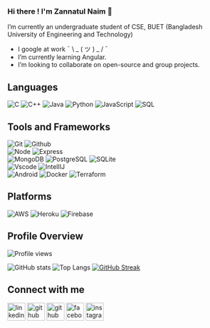 ### **Hi there ! I'm Zannatul Naim 👋**
I’m currently an undergraduate student of CSE, BUET (Bangladesh University of Engineering and Technology) 
- I google at work ¯ \ _ ( ツ ) _ / ¯ 
- I’m currently learning Angular. 
- I’m looking to collaborate on open-source and group projects.
## Languages
![C](http://img.shields.io/badge/-C-000000?style=flat&logo=c)
![C++](https://img.shields.io/badge/-C++-000000?style=flat&logo=c%2B%2B)
![Java](https://img.shields.io/badge/-Java-000000?style=flat&logo=java)
![Python](https://img.shields.io/badge/-Python-000000?style=flat&logo=python)
![JavaScript](https://img.shields.io/badge/-JavaScript-000000?style=flat&logo=javascript)
![SQL](https://img.shields.io/badge/-SQL-000000?style=flat&logo=mysql)

## Tools and Frameworks

![Git](https://img.shields.io/badge/-Git-000000?style=flat&logo=git) 
![Github](https://img.shields.io/badge/-Github-000000?style=flat&logo=github) 
</br>
![Node](https://img.shields.io/badge/-Node-000000?style=flat&logo=node.js)
![Express](https://img.shields.io/badge/express.js-%23404d59?style=flat&logo=express) 
</br>
![MongoDB](https://img.shields.io/badge/-MongoDB-000000?style=flat&logo=mongodb) 
![PostgreSQL](https://img.shields.io/badge/-PostgreSQL-000000?style=flat&logo=postgresql) 
![SQLite](https://img.shields.io/badge/sqlite-%2307405e?style=flat&logo=sqlite)
</br>
![Vscode](https://img.shields.io/badge/-VSCode-007acc?style=flat&logo=visual-studio-code) 
![IntellIJ](https://img.shields.io/badge/-IntellIJ%20IDEA-000000?style=flat&logo=intellij%20idea)
</br>
![Android](https://img.shields.io/badge/-Android-000000?style=flat&logo=android)
![Docker](https://img.shields.io/badge/docker-%230db7ed?style=flat&logo=docker)
![Terraform](https://img.shields.io/badge/Terraform-623ce4?style=flat&logo=terraform)


## Platforms
![AWS](https://img.shields.io/badge/AWS-%23FF9900?style=flat&logo=amazon-aws)
![Heroku](https://img.shields.io/badge/heroku-%23430098?style=flat&logo=heroku)
![Firebase](https://img.shields.io/badge/firebase-%23039BE5?style=flat&logo=firebase)
## Profile Overview
![Profile views](https://gpvc.arturio.dev/nayeem-17)

![GitHub stats](https://github-readme-stats.vercel.app/api?username=nayeem-17&show_icons=true&theme=dark&count_private=true)
![Top Langs](https://github-readme-stats.vercel.app/api/top-langs/?username=nayeem-17&layout=compact&langs_count=10&theme=dark&hide=Jupyter%20Notebook)
[![GitHub Streak](http://github-readme-streak-stats.herokuapp.com?user=nayeem-17&theme=dark)](https://git.io/streak-stats)
## Connect with me
[<img src='https://cdn.jsdelivr.net/npm/simple-icons@3.0.1/icons/linkedin.svg' alt='linkedin' height='40'>](https://www.linkedin.com/in/zannatul-naim-418a151b2)
[<img src='https://cdn.jsdelivr.net/npm/simple-icons@3.0.1/icons/github.svg' alt='github' height='40'>](https://github.com/nayeem-17) 
[<img src='https://cdn.jsdelivr.net/npm/simple-icons@3.0.1/icons/gmail.svg' alt='github' height='40'>](mailto:1805024@ugrad.cse.buet.ac.bd)
[<img src='https://cdn.jsdelivr.net/npm/simple-icons@3.0.1/icons/facebook.svg' alt='facebook' height='40'>](https://www.facebook.com/mohammad.nayeem.24/)
[<img src='https://cdn.jsdelivr.net/npm/simple-icons@3.0.1/icons/instagram.svg' alt='instagram' height='40'>](https://www.instagram.com/zannatul__naim_)


<!-- <iframe src="https://ghbtns.com/github-btn.html?user=nayeem-17&repo=nayeem-17&type=star&count=true&size=large" frameborder="0" scrolling="0" width="170" height="30" title="GitHub"></iframe> -->

